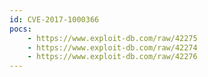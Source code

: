 ```yaml
---
id: CVE-2017-1000366
pocs:
    - https://www.exploit-db.com/raw/42275
    - https://www.exploit-db.com/raw/42274
    - https://www.exploit-db.com/raw/42276
---
```

